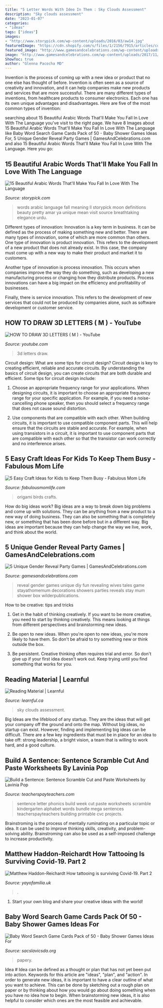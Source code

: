 ```yaml
---
title: "5 Letter Words With Ideo In Them : Sky Clouds Assessment"
description: "Sky clouds assessment"
date: "2023-01-07"
categories:
- "ideas"
tags: ["ideas"]
images:
- "http://www.storypick.com/wp-content/uploads/2016/03/aw14.jpg"
featuredImage: "https://cdn.shopify.com/s/files/1/2156/7915/articles/coronavirus-Information_1200x720.png?v=1591204753"
featured_image: "http://www.gamesandcelebrations.com/wp-content/uploads/2017/11/Baby-Gender-Reveal-Party-Games.jpg"
image: "http://www.gamesandcelebrations.com/wp-content/uploads/2017/11/Baby-Gender-Reveal-Party-Games.jpg"
ShowToc: true
author: "Glenna Pacocha MD"
---
```



Invention is the process of coming up with a new idea or product that no one else has thought of before. Invention is often seen as a source of creativity and innovation, and it can help companies make new products and services that are more successful. There are many different types of inventions, from healthcare products to consumer electronics. Each one has its own unique advantages and disadvantages. Here are five of the most common types of invention: 

	

		
searching about 15 Beautiful Arabic Words That&#039;ll Make You Fall In Love With The Language you've visit to the right page. We have 8 Images about 15 Beautiful Arabic Words That&#039;ll Make You Fall In Love With The Language like Baby Word Search Game Cards Pack of 50 - Baby Shower Games Ideas For, 5 Unique Gender Reveal Party Games | GamesAndCelebrations.com and also 15 Beautiful Arabic Words That&#039;ll Make You Fall In Love With The Language. Here you go:
		
    
## 15 Beautiful Arabic Words That&#039;ll Make You Fall In Love With The Language

<img loading=lazy src="http://www.storypick.com/wp-content/uploads/2016/03/aw14.jpg" onerror="this.onerror=null;this.src='https://tse4.mm.bing.net/th?id=OIP.yE_HpZY5VODF1KJ4fw8_fAHaFS&amp;pid=15.1';" alt="15 Beautiful Arabic Words That&#039;ll Make You Fall In Love With The Language">

_Source: storypick.com_

>words arabic language fall meaning ll storypick moon definitions beauty pretty amar ya unique mean visit source breathtaking elegance urdu. 

	

Different types of innovation:
Innovation is a key term in business. It can be defined as the process of making something new and better. There are many types of innovation, some of which are more common than others. 
One type of innovation is product innovation. This refers to the development of a new product that does not already exist. In this case, the company must come up with a new way to make their product and market it to customers. 

Another type of innovation is process innovation. This occurs when companies improve the way they do something, such as developing a new manufacturing process or changing how they distribute products. Process innovations can have a big impact on the efficiency and profitability of businesses. 

Finally, there is service innovation. This refers to the development of new services that could not be produced by companies alone, such as software development or customer service.

    
## HOW TO DRAW 3D LETTERS ( M ) - YouTube

<img loading=lazy src="https://i.ytimg.com/vi/jTOHGALg5Nk/hqdefault.jpg" onerror="this.onerror=null;this.src='https://tse1.mm.bing.net/th?id=OIP.31KugM-uqsLvte4DGs3FjwHaFj&amp;pid=15.1';" alt="HOW TO DRAW 3D LETTERS ( M ) - YouTube">

_Source: youtube.com_

>3d letters draw. 

	

Circuit design: What are some tips for circuit design?
Circuit design is key to creating efficient, reliable and accurate circuits. By understanding the basics of circuit design, you can create circuits that are both durable and efficient. Some tips for circuit design include:
1. Choose an appropriate frequency range for your applications. When designing circuits, it is important to choose an appropriate frequency range for your specific application. For example, if you need a noise-cancelling phone speaker, then you should select a frequency range that does not cause sound distortion.

2. Use components that are compatible with each other. When building circuits, it is important to use compatible component parts. This will help ensure that the circuits are stable and accurate. For example, when using transistors in a circuit, it is important to use component parts that are compatible with each other so that the transistor can work correctly and no interference arises.


    
## 5 Easy Craft Ideas For Kids To Keep Them Busy - Fabulous Mom Life

<img loading=lazy src="http://www.fabulousmomlife.com/wp-content/uploads/2019/02/origami-birds.jpg" onerror="this.onerror=null;this.src='https://tse2.mm.bing.net/th?id=OIP.pfFK9PMxHff6HCwlcPS4ewHaE8&amp;pid=15.1';" alt="5 Easy Craft Ideas for Kids to Keep Them Busy - Fabulous Mom Life">

_Source: fabulousmomlife.com_

>origami birds crafts. 

	

How do big ideas work?
Big ideas are a way to break down big problems and come up with solutions. They can be anything from a new product to a new way of doing business. They can also be something that is completely new, or something that has been done before but in a different way. Big ideas are important because they can help change the way we live, work, and think about the world.

    
## 5 Unique Gender Reveal Party Games | GamesAndCelebrations.com

<img loading=lazy src="http://www.gamesandcelebrations.com/wp-content/uploads/2017/11/Baby-Gender-Reveal-Party-Games.jpg" onerror="this.onerror=null;this.src='https://tse4.mm.bing.net/th?id=OIP.SfQXIkVsmSG8sSzRytlcXwHaJ3&amp;pid=15.1';" alt="5 Unique Gender Reveal Party Games | GamesAndCelebrations.com">

_Source: gamesandcelebrations.com_

>reveal gender games unique diy fun revealing wives tales game stayathomemum decorations showers parties reveals stay mum shower box wilderpublications. 

	

How to be creative: tips and tricks
1. Get in the habit of thinking creatively. If you want to be more creative, you need to start by thinking creatively. This means looking at things from different perspectives and brainstorming new ideas.
2. Be open to new ideas. When you're open to new ideas, you're more likely to have them. So don't be afraid to try something new or think outside the box.

3. Be persistent. Creative thinking often requires trial and error. So don't give up if your first idea doesn't work out. Keep trying until you find something that works for you.

    
## Reading Material | Learnful

<img loading=lazy src="https://learnful.ca/sites/default/files/styles/xxl/public/up/para/field-image/2020-11/230/photo-1531147646552-1eec68116469.jpeg?itok=5g7GPC_Z" onerror="this.onerror=null;this.src='https://tse3.mm.bing.net/th?id=OIP.ftDOc1WqDpBxBtVJB8VNJAHaE8&amp;pid=15.1';" alt="Reading Material | Learnful">

_Source: learnful.ca_

>sky clouds assessment. 

	

Big Ideas are the lifeblood of any startup. They are the ideas that will get your company off the ground and onto the map. Without big ideas, no startup can exist. However, finding and implementing big ideas can be difficult. There are a few key ingredients that must be in place for an idea to take off: strong leadership, a bright vision, a team that is willing to work hard, and a good culture.

    
## Build A Sentence: Sentence Scramble Cut And Paste Worksheets By Lavinia Pop

<img loading=lazy src="https://ecdn.teacherspayteachers.com/thumbitem/Sentence-Scramble-Beginning-Sounds-1057337-1500873620/original-1057337-4.jpg" onerror="this.onerror=null;this.src='https://tse4.mm.bing.net/th?id=OIP.DhkVwkU3B7iwBFnV7itoYgAAAA&amp;pid=15.1';" alt="Build a Sentence: Sentence Scramble Cut and Paste Worksheets by Lavinia Pop">

_Source: teacherspayteachers.com_

>sentence letter phonics build week cut paste worksheets scramble kindergarten alphabet words bundle mega sentences teacherspayteachers building printable cvc projects. 

	

Brainstroming is the process of mentally ruminating on a particular topic or idea. It can be used to improve thinking skills, creativity, and problem-solving ability. Brainstroming can also be used as a self-imposed challenge to increase productivity.

    
## Matthew Haddon-Reichardt How Tattooing Is Surviving Covid-19. Part 2

<img loading=lazy src="https://cdn.shopify.com/s/files/1/2156/7915/articles/coronavirus-Information_1200x720.png?v=1591204753" onerror="this.onerror=null;this.src='https://tse2.mm.bing.net/th?id=OIP.iHHaZMCrRlK7pe6bbOHmiQHaEc&amp;pid=15.1';" alt="Matthew Haddon-Reichardt How tattooing is surviving Covid-19. Part 2">

_Source: yayofamilia.uk_

>. 

	

1. Start your own blog and share your creative ideas with the world!

    
## Baby Word Search Game Cards Pack Of 50 - Baby Shower Games Ideas For

<img loading=lazy src="https://images-na.ssl-images-amazon.com/images/I/71jiMZn3EaL._SL1500_.jpg" onerror="this.onerror=null;this.src='https://tse4.mm.bing.net/th?id=OIP.fdBsfJd-jo6GltcYDU2LLgHaKt&amp;pid=15.1';" alt="Baby Word Search Game Cards Pack of 50 - Baby Shower Games Ideas For">

_Source: sacslavicsda.org_

>papery. 

	

Idea #
Idea can be defined as a thought or plan that has not yet been put into action. Keywords for this article are "ideas", "plan", and "action". In order to generate new ideas, it is important to have a clear outline of what you want to achieve. This can be done by sketching out a rough plan on paper or by thinking about how you would go about doing something when you have no idea how to begin. When brainstorming new ideas, it is also helpful to consider which ones are the most feasible and achievable.

